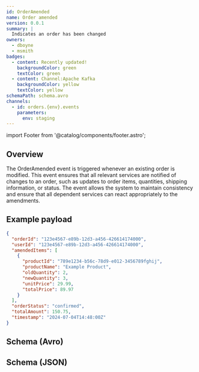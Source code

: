 ```yaml
---
id: OrderAmended
name: Order amended
version: 0.0.1
summary: |
  Indicates an order has been changed
owners:
  - dboyne
  - msmith
badges:
  - content: Recently updated!
    backgroundColor: green
    textColor: green
  - content: Channel:Apache Kafka
    backgroundColor: yellow
    textColor: yellow
schemaPath: schema.avro
channels:
  - id: orders.{env}.events
    parameters:
      env: staging
---
```


import Footer from '@catalog/components/footer.astro';

## Overview

The OrderAmended event is triggered whenever an existing order is modified. This event ensures that all relevant services are notified of changes to an order, such as updates to order items, quantities, shipping information, or status. The event allows the system to maintain consistency and ensure that all dependent services can react appropriately to the amendments.

<NodeGraph />

## Example payload

```json title="Example Payload"
{
  "orderId": "123e4567-e89b-12d3-a456-426614174000",
  "userId": "123e4567-e89b-12d3-a456-426614174000",
  "amendedItems": [
    {
      "productId": "789e1234-b56c-78d9-e012-3456789fghij",
      "productName": "Example Product",
      "oldQuantity": 2,
      "newQuantity": 3,
      "unitPrice": 29.99,
      "totalPrice": 89.97
    }
  ],
  "orderStatus": "confirmed",
  "totalAmount": 150.75,
  "timestamp": "2024-07-04T14:48:00Z"
}
```

## Schema (Avro)

<Schema file="schema.avro" />

## Schema (JSON)

<Schema file="schema.json" />

<Footer />
